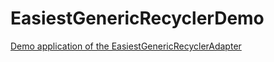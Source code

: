 # EasiestGenericRecyclerDemo


[Demo application of the EasiestGenericRecyclerAdapter](https://github.com/burakeregar/EasiestGenericRecyclerAdapter)
